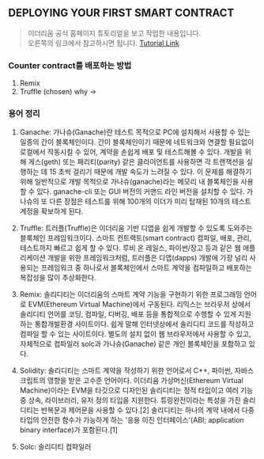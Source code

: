 ## DEPLOYING YOUR FIRST SMART CONTRACT

> 이더리움 공식 홈페이지 튜토리얼을 보고 작업한 내용입니다. <br>오른쪽의 링크에서 참고하시면 됩니다. [Tutorial Link](https://ethereum.org/en/developers/tutorials/deploying-your-first-smart-contract/)

### Counter contract를 배포하는 방법

1. Remix
2. Truffle (chosen) why ->

### 용어 정리

1. Ganache: 가나슈(Ganache)란 테스트 목적으로 PC에 설치해서 사용할 수 있는 일종의 간이 블록체인이다. 간이 블록체인이기 때문에 네트워크와 연결할 필요없이 로컬에서 작동시킬 수 있어, 계약을 손쉽게 배포 및 테스트해볼 수 있다. 개발을 위해 게스(geth) 또는 패리티(parity) 같은 클라이언트를 사용하면 각 트랜잭션을 실행하는 데 15 초씩 걸리기 때문에 개발 속도가 느려질 수 있다. 이 문제를 해결하기 위해 일반적으로 개발 목적으로 가나슈(ganache)라는 메모리 내 블록체인을 사용할 수 있다. ganache-cli 또는 GUI 버전의 커맨드 라인 버전을 설치할 수 있다. 가나슈의 또 다른 장점은 테스트를 위해 100개의 이더가 미리 탑재된 10개의 테스트 계정을 확보하게 된다.

2. Truffle: 트러플(Truffle)은 이더리움 기반 디앱을 쉽게 개발할 수 있도록 도와주는 블록체인 프레임워크이다. 스마트 컨트랙트(smart contract) 컴파일, 배포, 관리, 테스트까지 빠르고 쉽게 할 수 있다. 루비 온 레일스, 파이썬/장고 등과 같은 웹 애플리케이션 개발을 위한 프레임워크처럼, 트러플은 디앱(dapps) 개발에 가장 널리 사용되는 프레임워크 중 하나로서 블록체인에서 스마트 계약을 컴파일하고 배포하는 복잡성을 많이 추상화한다.

3. Remix: 솔리디티는 이더리움의 스마트 계약 기능을 구현하기 위한 프로그래밍 언어로 EVM(Ethereum Virtual Machine)에서 구동된다. 리믹스는 브라우저 상에서 솔리디티 언어를 코딩, 컴파일, 디버깅, 배포 등을 통합적으로 수행할 수 있게 지원하는 통합개발환경 사이트이다. 쉽게 말해 인터넷상에서 솔리디티 코드를 작성하고 컴파일 할 수 있는 사이트이다. 별도의 설치 없이 웹 브라우저에서 사용할 수 있고, 자체적으로 컴파일러 solc과 가나슈(Ganache) 같은 개인 블록체인을 포함하고 있다.

4. Solidity: 솔리디티는 스마트 계약을 작성하기 위한 언어로서 C++, 파이썬, 자바스크립트의 영향을 받은 고수준 언어이다. 이더리움 가상머신(Ethereum Virtual Machine)이라는 EVM을 타깃으로 디자인된 솔리디티는 정적 타입이고 여러 기능 중 상속, 라이브러리, 유저 정의 타입을 지원한다. 튜링완전이라는 특성을 가진 솔리디티는 반복문과 제어문을 사용할 수 있다.[2] 솔리디티는 하나의 계약 내에서 다중 타입의 안전한 함수가 가능하게 하는 '응용 이진 인터페이스'(ABI; application binary interface)가 포함된다.[1]

5. Solc: 솔리디티 컴파일러
